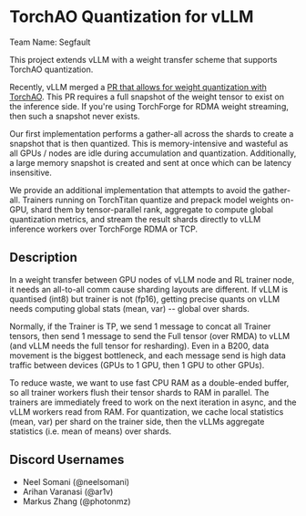 # TorchAO Quantization for vLLM

Team Name: Segfault

This project extends vLLM with a weight transfer scheme that supports TorchAO quantization.

Recently, vLLM merged a [PR that allows for weight quantization with TorchAO](https://github.com/vllm-project/vllm/pull/23014). This PR requires a full snapshot of the weight tensor to exist on the inference side. If you're using TorchForge for RDMA weight streaming, then such a snapshot never exists.

Our first implementation performs a gather-all across the shards to create a snapshot that is then quantized. This is memory-intensive and wasteful as all GPUs / nodes are idle during accumulation and quantization. Additionally, a large memory snapshot is created and sent at once which can be latency insensitive.

We provide an additional implementation that attempts to avoid the gather-all. Trainers running on TorchTitan quantize and prepack model weights on-GPU, shard them by tensor-parallel rank, aggregate to compute global quantization metrics, and stream the result shards directly to vLLM inference workers over TorchForge RDMA or TCP.

## Description

In a weight transfer between GPU nodes of vLLM node and RL trainer node, it needs an all-to-all comm cause sharding layouts are different. If vLLM is quantised (int8) but trainer is not (fp16), getting precise quants on vLLM needs computing global stats (mean, var) -- global over shards.

Normally, if the Trainer is TP, we send $1$ message to concat all Trainer tensors, then send $1$ message to send the Full tensor (over RMDA) to vLLM (and vLLM needs the full tensor for resharding). Even in a B200, data movement is the biggest bottleneck, and each message send is high data traffic between devices (GPUs to $1$ GPU, then $1$ GPU to other GPUs).

To reduce waste, we want to use fast CPU RAM as a double-ended buffer, so all trainer workers flush their tensor shards to RAM in parallel. The trainers are immediately freed to work on the next iteration in async, and the vLLM workers read from RAM. For quantization, we cache local statistics (mean, var) per shard on the trainer side, then the vLLMs aggregate statistics (i.e. mean of means) over shards.

## Discord Usernames

* Neel Somani (@neelsomani)
* Arihan Varanasi (@ar1v)
* Markus Zhang (@photonmz)
